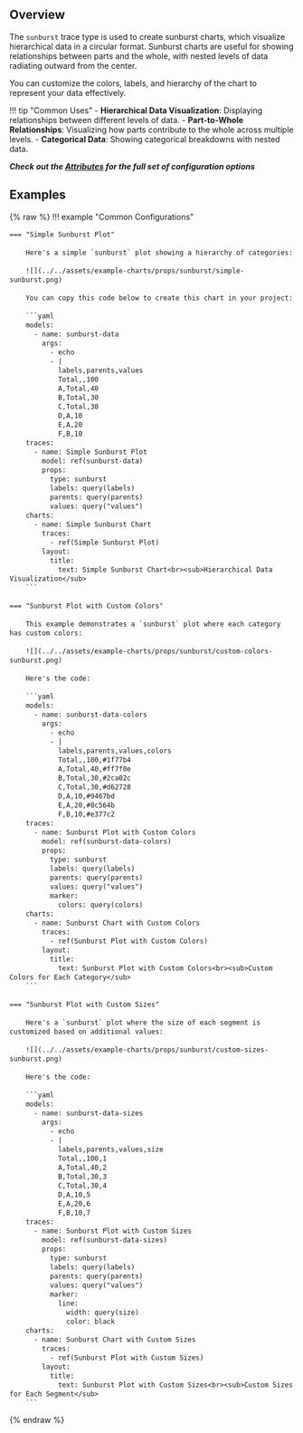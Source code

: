 ## Overview

The `sunburst` trace type is used to create sunburst charts, which visualize hierarchical data in a circular format. Sunburst charts are useful for showing relationships between parts and the whole, with nested levels of data radiating outward from the center.

You can customize the colors, labels, and hierarchy of the chart to represent your data effectively.

!!! tip "Common Uses"
    - **Hierarchical Data Visualization**: Displaying relationships between different levels of data.
    - **Part-to-Whole Relationships**: Visualizing how parts contribute to the whole across multiple levels.
    - **Categorical Data**: Showing categorical breakdowns with nested data.

_**Check out the [Attributes](../configuration/Trace/Props/Sunburst/#attributes) for the full set of configuration options**_

## Examples

{% raw %}
!!! example "Common Configurations"

    === "Simple Sunburst Plot"

        Here's a simple `sunburst` plot showing a hierarchy of categories:

        ![](../../assets/example-charts/props/sunburst/simple-sunburst.png)

        You can copy this code below to create this chart in your project:

        ```yaml
        models:
          - name: sunburst-data
            args:
              - echo
              - |
                labels,parents,values
                Total,,100
                A,Total,40
                B,Total,30
                C,Total,30
                D,A,10
                E,A,20
                F,B,10
        traces:
          - name: Simple Sunburst Plot
            model: ref(sunburst-data)
            props:
              type: sunburst
              labels: query(labels)
              parents: query(parents)
              values: query("values")
        charts:
          - name: Simple Sunburst Chart
            traces:
              - ref(Simple Sunburst Plot)
            layout:
              title:
                text: Simple Sunburst Chart<br><sub>Hierarchical Data Visualization</sub>
        ```

    === "Sunburst Plot with Custom Colors"

        This example demonstrates a `sunburst` plot where each category has custom colors:

        ![](../../assets/example-charts/props/sunburst/custom-colors-sunburst.png)

        Here's the code:

        ```yaml
        models:
          - name: sunburst-data-colors
            args:
              - echo
              - |
                labels,parents,values,colors
                Total,,100,#1f77b4
                A,Total,40,#ff7f0e
                B,Total,30,#2ca02c
                C,Total,30,#d62728
                D,A,10,#9467bd
                E,A,20,#8c564b
                F,B,10,#e377c2
        traces:
          - name: Sunburst Plot with Custom Colors
            model: ref(sunburst-data-colors)
            props:
              type: sunburst
              labels: query(labels)
              parents: query(parents)
              values: query("values")
              marker:
                colors: query(colors)
        charts:
          - name: Sunburst Chart with Custom Colors
            traces:
              - ref(Sunburst Plot with Custom Colors)
            layout:
              title:
                text: Sunburst Plot with Custom Colors<br><sub>Custom Colors for Each Category</sub>
        ```

    === "Sunburst Plot with Custom Sizes"

        Here's a `sunburst` plot where the size of each segment is customized based on additional values:

        ![](../../assets/example-charts/props/sunburst/custom-sizes-sunburst.png)

        Here's the code:

        ```yaml
        models:
          - name: sunburst-data-sizes
            args:
              - echo
              - |
                labels,parents,values,size
                Total,,100,1
                A,Total,40,2
                B,Total,30,3
                C,Total,30,4
                D,A,10,5
                E,A,20,6
                F,B,10,7
        traces:
          - name: Sunburst Plot with Custom Sizes
            model: ref(sunburst-data-sizes)
            props:
              type: sunburst
              labels: query(labels)
              parents: query(parents)
              values: query("values")
              marker:
                line:
                  width: query(size)
                  color: black
        charts:
          - name: Sunburst Chart with Custom Sizes
            traces:
              - ref(Sunburst Plot with Custom Sizes)
            layout:
              title:
                text: Sunburst Plot with Custom Sizes<br><sub>Custom Sizes for Each Segment</sub>
        ```

{% endraw %}